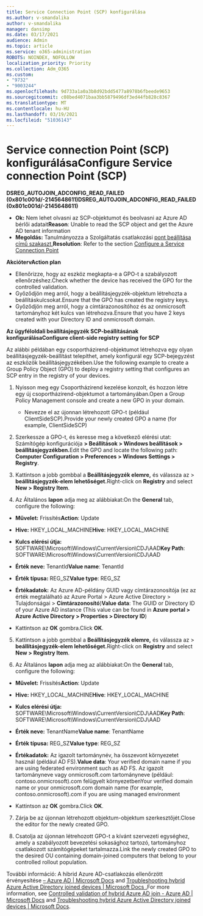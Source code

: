 ```yaml
---
title: Service Connection Point (SCP) konfigurálása
ms.author: v-smandalika
author: v-smandalika
manager: dansimp
ms.date: 03/17/2021
audience: Admin
ms.topic: article
ms.service: o365-administration
ROBOTS: NOINDEX, NOFOLLOW
localization_priority: Priority
ms.collection: Adm_O365
ms.custom:
- "9732"
- "9003244"
ms.openlocfilehash: 9d733a1a0a3b8d92bdd5477a8978b6fbeede9653
ms.sourcegitcommit: c08bed4071baa3bb5879496df3ed44fb828c8367
ms.translationtype: MT
ms.contentlocale: hu-HU
ms.lasthandoff: 03/19/2021
ms.locfileid: "51036143"
---
```

# <a name="configure-service-connection-point-scp"></a><span data-ttu-id="47989-102">Service connection Point (SCP) konfigurálása</span><span class="sxs-lookup"><span data-stu-id="47989-102">Configure Service connection Point (SCP)</span></span>

<span data-ttu-id="47989-103">**DSREG_AUTOJOIN_ADCONFIG_READ_FAILED (0x801c001d/-2145648611)**</span><span class="sxs-lookup"><span data-stu-id="47989-103">**DSREG_AUTOJOIN_ADCONFIG_READ_FAILED (0x801c001d/-2145648611)**</span></span>

- <span data-ttu-id="47989-104">**Ok:** Nem lehet olvasni az SCP-objektumot és beolvasni az Azure AD bérlői adatait</span><span class="sxs-lookup"><span data-stu-id="47989-104">**Reason**: Unable to read the SCP object and get the Azure AD tenant information</span></span>
- <span data-ttu-id="47989-105">**Megoldás:** Tanulmányozza a Szolgáltatás csatlakozási [pont beállítása című szakaszt.](https://docs.microsoft.com/azure/active-directory/devices/hybrid-azuread-join-federated-domains#configure-hybrid-azure-ad-join)</span><span class="sxs-lookup"><span data-stu-id="47989-105">**Resolution**: Refer to the section [Configure a Service Connection Point](https://docs.microsoft.com/azure/active-directory/devices/hybrid-azuread-join-federated-domains#configure-hybrid-azure-ad-join)</span></span>


<span data-ttu-id="47989-106">**Akcióterv**</span><span class="sxs-lookup"><span data-stu-id="47989-106">**Action plan**</span></span>

- <span data-ttu-id="47989-107">Ellenőrizze, hogy az eszköz megkapta-e a GPO-t a szabályozott ellenőrzéshez.</span><span class="sxs-lookup"><span data-stu-id="47989-107">Check whether the device has received the GPO for the controlled validation.</span></span>
- <span data-ttu-id="47989-108">Győződjön meg arról, hogy a beállításjegyzék-objektum létrehozta a beállításkulcsokat.</span><span class="sxs-lookup"><span data-stu-id="47989-108">Ensure that the GPO has created the registry keys.</span></span>
- <span data-ttu-id="47989-109">Győződjön meg arról, hogy a címtárazonosítóhoz és az onmicrosoft tartományhoz két kulcs van létrehozva.</span><span class="sxs-lookup"><span data-stu-id="47989-109">Ensure that you have 2 keys created with your Directory ID and onmicrosoft domain.</span></span>

<span data-ttu-id="47989-110">**Az ügyféloldali beállításjegyzék SCP-beállításának konfigurálása**</span><span class="sxs-lookup"><span data-stu-id="47989-110">**Configure client-side registry setting for SCP**</span></span>

<span data-ttu-id="47989-111">Az alábbi példában egy csoportházirend-objektumot létrehozva egy olyan beállításjegyzék-beállítást telepíthet, amely konfigurál egy SCP-bejegyzést az eszközök beállításjegyzékében.</span><span class="sxs-lookup"><span data-stu-id="47989-111">Use the following example to create a Group Policy Object (GPO) to deploy a registry setting that configures an SCP entry in the registry of your devices.</span></span>

1. <span data-ttu-id="47989-112">Nyisson meg egy Csoportházirend kezelése konzolt, és hozzon létre egy új csoportházirend-objektumot a tartományában.</span><span class="sxs-lookup"><span data-stu-id="47989-112">Open a Group Policy Management console and create a new GPO in your domain.</span></span>
     - <span data-ttu-id="47989-113">Nevezze el az újonnan létrehozott GPO-t (például ClientSideSCP).</span><span class="sxs-lookup"><span data-stu-id="47989-113">Provide your newly created GPO a name (for example, ClientSideSCP)</span></span>

2. <span data-ttu-id="47989-114">Szerkessze a GPO-t, és keresse meg a következő elérési utat: Számítógép konfigurációja **> Beállítások > Windows beállítások > beállításjegyzékben.**</span><span class="sxs-lookup"><span data-stu-id="47989-114">Edit the GPO and locate the following path: **Computer Configuration > Preferences > Windows Settings > Registry**.</span></span>

3. <span data-ttu-id="47989-115">Kattintson a jobb gombbal a **Beállításjegyzék elemre,** és válassza az > **beállításjegyzék-elem lehetőséget.**</span><span class="sxs-lookup"><span data-stu-id="47989-115">Right-click on **Registry** and select **New > Registry Item**.</span></span>

4. <span data-ttu-id="47989-116">Az Általános **lapon** adja meg az alábbiakat:</span><span class="sxs-lookup"><span data-stu-id="47989-116">On the **General** tab, configure the following:</span></span>
  
- <span data-ttu-id="47989-117">**Művelet:** Frissítés</span><span class="sxs-lookup"><span data-stu-id="47989-117">**Action**: Update</span></span>
    
- <span data-ttu-id="47989-118">**Hive:** HKEY_LOCAL_MACHINE</span><span class="sxs-lookup"><span data-stu-id="47989-118">**Hive**: HKEY_LOCAL_MACHINE</span></span>
    
- <span data-ttu-id="47989-119">**Kulcs elérési útja:** SOFTWARE\Microsoft\Windows\CurrentVersion\CDJ\AAD</span><span class="sxs-lookup"><span data-stu-id="47989-119">**Key Path**: SOFTWARE\Microsoft\Windows\CurrentVersion\CDJ\AAD</span></span>
    
- <span data-ttu-id="47989-120">**Érték neve:** TenantId</span><span class="sxs-lookup"><span data-stu-id="47989-120">**Value name**: TenantId</span></span>
    
- <span data-ttu-id="47989-121">**Érték típusa:** REG_SZ</span><span class="sxs-lookup"><span data-stu-id="47989-121">**Value type**: REG_SZ</span></span>
    
- <span data-ttu-id="47989-122">**Értékadatok:** Az Azure AD-példány GUID vagy címtárazonosítója (ez az érték megtalálható az Azure Portal > Azure Active Directory > Tulajdonságai > **Címtárazonosító**)</span><span class="sxs-lookup"><span data-stu-id="47989-122">**Value data**: The GUID or Directory ID of your Azure AD instance (This value can be found in **Azure portal > Azure Active Directory > Properties > Directory ID**)</span></span>
 
- <span data-ttu-id="47989-123">Kattintson az **OK** gombra.</span><span class="sxs-lookup"><span data-stu-id="47989-123">Click **OK**.</span></span>
 
5. <span data-ttu-id="47989-124">Kattintson a jobb gombbal a **Beállításjegyzék elemre,** és válassza az > **beállításjegyzék-elem lehetőséget.**</span><span class="sxs-lookup"><span data-stu-id="47989-124">Right-click on **Registry** and select **New > Registry Item**.</span></span>

6. <span data-ttu-id="47989-125">Az Általános **lapon** adja meg az alábbiakat:</span><span class="sxs-lookup"><span data-stu-id="47989-125">On the **General** tab, configure the following:</span></span>
  
- <span data-ttu-id="47989-126">**Művelet:** Frissítés</span><span class="sxs-lookup"><span data-stu-id="47989-126">**Action**: Update</span></span>
    
- <span data-ttu-id="47989-127">**Hive:** HKEY_LOCAL_MACHINE</span><span class="sxs-lookup"><span data-stu-id="47989-127">**Hive**: HKEY_LOCAL_MACHINE</span></span>
    
- <span data-ttu-id="47989-128">**Kulcs elérési útja:** SOFTWARE\Microsoft\Windows\CurrentVersion\CDJ\AAD</span><span class="sxs-lookup"><span data-stu-id="47989-128">**Key Path**: SOFTWARE\Microsoft\Windows\CurrentVersion\CDJ\AAD</span></span>
    
- <span data-ttu-id="47989-129">**Érték neve:** TenantName</span><span class="sxs-lookup"><span data-stu-id="47989-129">**Value name**: TenantName</span></span>
    
- <span data-ttu-id="47989-130">**Érték típusa:** REG_SZ</span><span class="sxs-lookup"><span data-stu-id="47989-130">**Value type**: REG_SZ</span></span>
    
- <span data-ttu-id="47989-131">**Értékadatok:** Az igazolt tartománynév, ha összevont környezetet használ (például AD FS).</span><span class="sxs-lookup"><span data-stu-id="47989-131">**Value data**: Your verified domain name if you are using federated environment such as AD FS.</span></span> <span data-ttu-id="47989-132">Az igazolt tartományneve vagy onmicrosoft.com tartományneve (például: contoso.onmicrosoft).com felügyelt környezetben</span><span class="sxs-lookup"><span data-stu-id="47989-132">Your verified domain name or your onmicrosoft.com domain name (for example, contoso.onmicrosoft).com if you are using managed environment</span></span>

- <span data-ttu-id="47989-133">Kattintson az **OK** gombra.</span><span class="sxs-lookup"><span data-stu-id="47989-133">Click **OK**.</span></span>

7. <span data-ttu-id="47989-134">Zárja be az újonnan létrehozott objektum-objektum szerkesztőjét.</span><span class="sxs-lookup"><span data-stu-id="47989-134">Close the editor for the newly created GPO.</span></span>

8. <span data-ttu-id="47989-135">Csatolja az újonnan létrehozott GPO-t a kívánt szervezeti egységhez, amely a szabályozott bevezetési sokasághoz tartozó, tartományhoz csatlakozott számítógépeket tartalmazza.</span><span class="sxs-lookup"><span data-stu-id="47989-135">Link the newly created GPO to the desired OU containing domain-joined computers that belong to your controlled rollout population.</span></span>

<span data-ttu-id="47989-136">További információ: A hibrid Azure AD-csatlakozás ellenőrzött érvényesítése [– Azure AD | Microsoft Docs](https://docs.microsoft.com/azure/active-directory/devices/hybrid-azuread-join-control) and [Troubleshooting hybrid Azure Active Directory joined devices | Microsoft Docs .](https://docs.microsoft.com/azure/active-directory/devices/troubleshoot-hybrid-join-windows-current)</span><span class="sxs-lookup"><span data-stu-id="47989-136">For more information, see [Controlled validation of hybrid Azure AD join - Azure AD | Microsoft Docs](https://docs.microsoft.com/azure/active-directory/devices/hybrid-azuread-join-control) and  [Troubleshooting hybrid Azure Active Directory joined devices | Microsoft Docs](https://docs.microsoft.com/azure/active-directory/devices/troubleshoot-hybrid-join-windows-current).</span></span>









